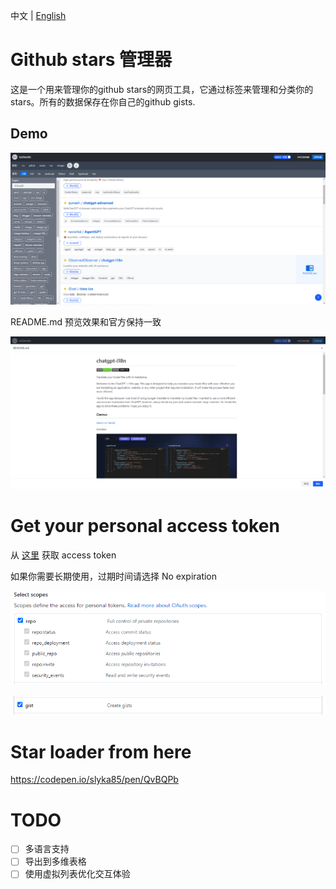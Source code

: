 中文 | [English](README.md)

# Github stars 管理器

这是一个用来管理你的github stars的网页工具，它通过标签来管理和分类你的stars。所有的数据保存在你自己的github gists.

## Demo

![screen](screen/screen.png)

README.md 预览效果和官方保持一致

![screen3](screen/screen3.png)

# Get your personal access token

从 [这里](https://github.com/settings/tokens) 获取 access token

如果你需要长期使用，过期时间请选择 No expiration

![screen1](screen/screen1.png)

![screen2](screen/screen2.png)

# Star loader from here

https://codepen.io/slyka85/pen/QvBQPb

# TODO

* [ ] 多语言支持
* [ ] 导出到多维表格
* [ ] 使用虚拟列表优化交互体验
